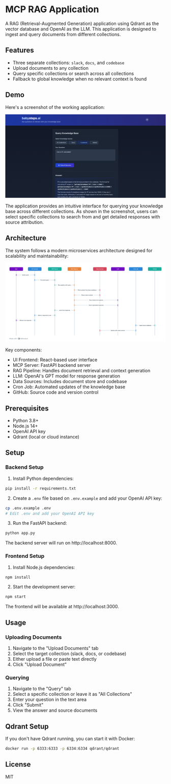 # MCP RAG Application

A RAG (Retrieval-Augmented Generation) application using Qdrant as the vector database and OpenAI as the LLM. This application is designed to ingest and query documents from different collections.

## Features

- Three separate collections: `slack`, `docs`, and `codebase`
- Upload documents to any collection
- Query specific collections or search across all collections
- Fallback to global knowledge when no relevant context is found

## Demo

Here's a screenshot of the working application:

![Working Demo](docs/images/demo.png)

The application provides an intuitive interface for querying your knowledge base across different collections. As shown in the screenshot, users can select specific collections to search from and get detailed responses with source attribution.

## Architecture

The system follows a modern microservices architecture designed for scalability and maintainability:

![Architecture Diagram](docs/images/architecture.png)

Key components:
- UI Frontend: React-based user interface
- MCP Server: FastAPI backend server
- RAG Pipeline: Handles document retrieval and context generation
- LLM: OpenAI's GPT model for response generation
- Data Sources: Includes document store and codebase
- Cron Job: Automated updates of the knowledge base
- GitHub: Source code and version control

## Prerequisites

- Python 3.8+
- Node.js 14+
- OpenAI API key
- Qdrant (local or cloud instance)

## Setup

### Backend Setup

1. Install Python dependencies:

```bash
pip install -r requirements.txt
```

2. Create a `.env` file based on `.env.example` and add your OpenAI API key:

```bash
cp .env.example .env
# Edit .env and add your OpenAI API key
```

3. Run the FastAPI backend:

```bash
python app.py
```

The backend server will run on http://localhost:8000.

### Frontend Setup

1. Install Node.js dependencies:

```bash
npm install
```

2. Start the development server:

```bash
npm start
```

The frontend will be available at http://localhost:3000.

## Usage

### Uploading Documents

1. Navigate to the "Upload Documents" tab
2. Select the target collection (slack, docs, or codebase)
3. Either upload a file or paste text directly
4. Click "Upload Document"

### Querying

1. Navigate to the "Query" tab
2. Select a specific collection or leave it as "All Collections"
3. Enter your question in the text area
4. Click "Submit"
5. View the answer and source documents

## Qdrant Setup

If you don't have Qdrant running, you can start it with Docker:

```bash
docker run -p 6333:6333 -p 6334:6334 qdrant/qdrant
```

## License

MIT 